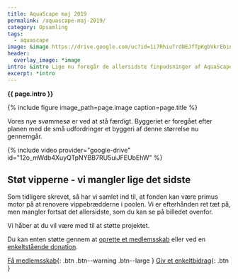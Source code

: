 ```yaml
---
title: AquaScape maj 2019
permalink: /aquascape-maj-2019/
category: Opsamling
tags:
  - aquascape
image: &image https://drive.google.com/uc?id=1i7RhiuTrdNEJfTpKgbVkrEbinwZ4U-bw
header:
  overlay_image: *image
intro: &intro Lige nu foregår de allersidste finpudsninger af AquaScape - og vi forventer at åbne bassinet inden for 14 dage.
excerpt: *intro
---
```


**{{ page.intro }}**

{% include figure image_path=page.image caption=page.title %}

Vores nye svømmesø er ved at stå færdigt. Byggeriet er foregået efter planen med de små udfordringer et byggeri af denne størrelse nu gennemgår.

{% include video provider="google-drive" id="12o_mWdb4XuyQTpNYBB7RU5uiJFEUbEhW" %}

## Støt vipperne - vi mangler lige det sidste

Som tidligere skrevet, så har vi samlet ind til, at fonden kan være primus motor på at renovere vippebrædderne i poolen. Vi er efterhånden ret tæt på, men mangler fortsat det allersidste, som du kan se på billedet ovenfor.

Vi håber at du vil være med til at støtte projektet.

Du kan enten støtte gennem at [oprette et medlemsskab](/medlem/) eller ved en [enkeltstående donation](/bidrag/).

[Få medlemsskab](/medlem/buy/){: .btn .btn--warning .btn--large } [Giv et enkeltbidrag](/bidrag/buy/){: .btn }
